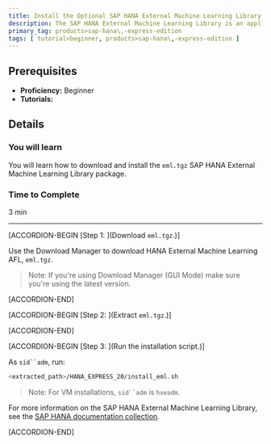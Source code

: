 ```yaml
---
title: Install the Optional SAP HANA External Machine Learning Library Package for SAP HANA, express edition
description: The SAP HANA External Machine Learning Library is an application function library (AFL) supporting the integration of Google TensorFlow, as an external machine learning framework, with SAP HANA, express edition.
primary_tag: products>sap-hana\,-express-edition
tags: [ tutorial>beginner, products>sap-hana\,-express-edition ]
---
```


<!-- loioeafe436a2fa34b13908fc0661ff5b8c9 -->

## Prerequisites
 - **Proficiency:** Beginner
 - **Tutorials:**  

## Details
### You will learn
You will learn how to download and install the `eml.tgz` SAP HANA External Machine Learning Library package.

### Time to Complete
3 min

---

[ACCORDION-BEGIN [Step 1: ](Download `eml.tgz`.)]

Use the Download Manager to download HANA External Machine Learning AFL, `eml.tgz`.

> Note:
> If you're using Download Manager (GUI Mode) make sure you're using the latest version.
> 
> 

[ACCORDION-END]

[ACCORDION-BEGIN [Step 2: ](Extract `eml.tgz`.)]

[ACCORDION-END]

[ACCORDION-BEGIN [Step 3: ](Run the installation script.)]

As `sid``adm`, run:

```bash
<extracted_path>/HANA_EXPRESS_20/install_eml.sh
```

> Note:
> For VM installations, `sid``adm` is `hxeadm`.
> 
> 

For more information on the SAP HANA External Machine Learning Library, see the [SAP HANA documentation collection](https://help.sap.com/viewer/p/SAP_HANA_PLATFORM).

[ACCORDION-END]


